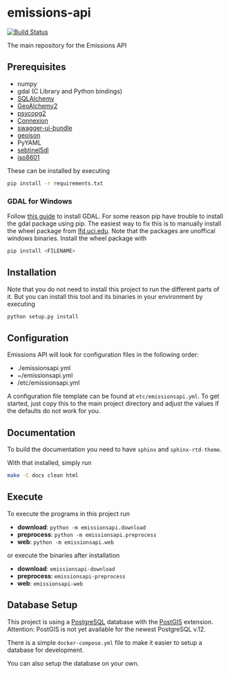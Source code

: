 # emissions-api

[![Build Status](https://travis-ci.com/emissions-api/emissions-api.svg?branch=master)](https://travis-ci.com/emissions-api/emissions-api)

The main repository for the Emissions API

## Prerequisites

* numpy
* gdal (C Library and Python bindings)
* [SQLAlchemy](https://sqlalchemy.org)
* [GeoAlchemy2](https://github.com/geoalchemy/geoalchemy2)
* [psycopg2](https://pypi.org/project/psycopg2/)
* [Connexion](https://github.com/zalando/connexion)
* [swagger-ui-bundle](https://pypi.org/project/swagger-ui-bundle/)
* [geojson](https://pypi.org/project/geojson/)
* PyYAML
* [sebtinel5dl](https://github.com/emissions-api/sentinel5dl)
* [iso8601](https://pypi.org/project/iso8601/)

These can be installed by executing

```bash
pip install -r requirements.txt
```

### GDAL for Windows

Follow [this guide](https://sandbox.idre.ucla.edu/sandbox/tutorials/installing-gdal-for-windows)
to install GDAL.
For some reason pip have trouble to install the gdal package using pip.
The easiest way to fix this is to manually install the wheel package from
[lfd.uci.edu](https://www.lfd.uci.edu/~gohlke/pythonlibs/#gdal).
Note that the packages are unoffical windows binaries.
Install the wheel package with

```bash
pip install <FILENAME>
```

## Installation

Note that you do not need to install this project to run the different
parts of it.
But you can install this tool and its binaries in your environment by executing

```bash
python setup.py install
```

## Configuration

Emissions API will look for configuration files in the following order:

* ./emissionsapi.yml
* ~/emissionsapi.yml
* /etc/emissionsapi.yml

A configuration file template can be found at `etc/emissionsapi.yml`.
To get started, just copy this to the main project directory and adjust the
values if the defaults do not work for you.

## Documentation

To build the documentation you need to have `sphinx` and `sphinx-rtd-theme`.

With that installed, simply run

```bash
make -C docs clean html
```

## Execute

To execute the programs in this project run

* **download**: `python -m emissionsapi.download`
* **preprocess**: `python -m emissionsapi.preprocess`
* **web**: `python -m emissionsapi.web`

or execute the binaries after installation

* **download**: `emissionsapi-download`
* **preprocess**: `emissionsapi-preprocess`
* **web**: `emissionsapi-web`

## Database Setup

This project is using a [PostgreSQL](https://postgresql.org) database with the [
PostGIS](https://postgis.net) extension.
Attention: PostGIS is not yet available for the newest PostgreSQL v.12.

There is a simple `docker-compose.yml` file to make it easier to setup a
database for development.

You can also setup the database on your own.
